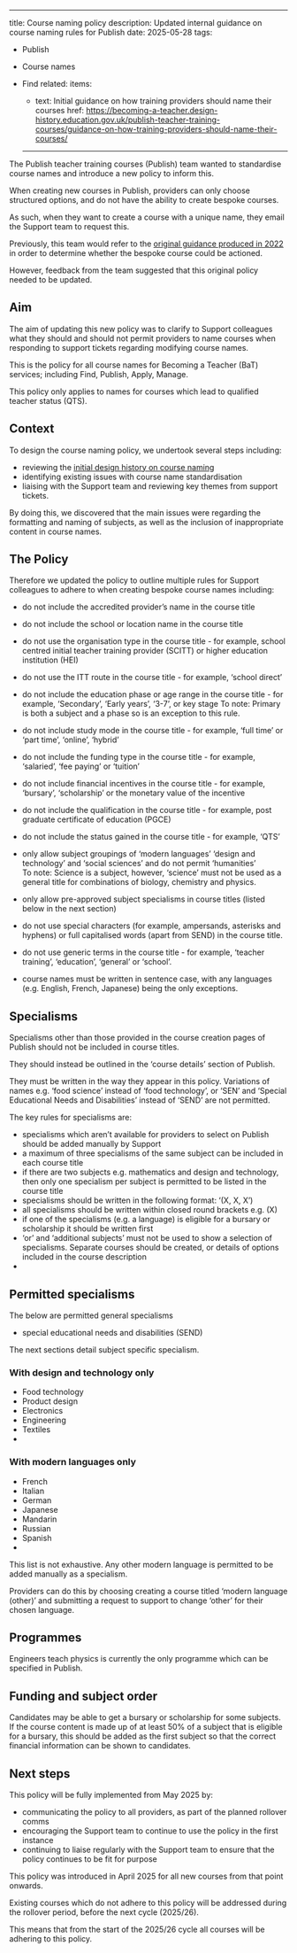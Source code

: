 ---
title: Course naming policy
description: Updated internal guidance on course naming rules for Publish
date: 2025-05-28
tags:

- Publish
- Course names
- Find
related:
  items:
  - text: Initial guidance on how training providers should name their courses
      href: <https://becoming-a-teacher.design-history.education.gov.uk/publish-teacher-training-courses/guidance-on-how-training-providers-should-name-their-courses/>

   ---

The Publish teacher training courses (Publish) team wanted to standardise course names and introduce a new policy to inform this.

When creating new courses in Publish, providers can only choose structured options, and do not have the ability to create bespoke courses.

As such, when they want to create a course with a unique name, they email the Support team to request this.

Previously, this team would refer to the [original guidance produced in 2022]( https://becoming-a-teacher.design-history.education.gov.uk/publish-teacher-training-courses/guidance-on-how-training-providers-should-name-their-courses/) in order to determine whether the bespoke course could be actioned.

However, feedback from the team suggested that this original policy needed to be updated.

## Aim

The aim of updating this new policy was to clarify to Support colleagues what they should and should not permit providers to name courses when responding to support tickets regarding modifying course names.  

This is the policy for all course names for Becoming a Teacher (BaT) services; including Find, Publish, Apply, Manage.

This policy only applies to names for courses which lead to qualified teacher status (QTS).  

## Context  

To design the course naming policy, we undertook several steps including:

- reviewing the [initial design history on course naming](/publish-teacher-training-courses/guidance-on-how-training-providers-should-name-their-courses/)  
- identifying existing issues with course name standardisation
- liaising with the Support team and reviewing key themes from support tickets.

By doing this, we discovered that the main issues were regarding the formatting and naming of subjects, as well as the inclusion of inappropriate content in course names.

## The Policy

Therefore we updated the policy to outline multiple rules for Support colleagues to adhere to when creating bespoke course names including:

- do not include the accredited provider’s name in the course title
- do not include the school or location name in the course title
- do not use the organisation type in the course title - for example, school centred initial teacher training provider (SCITT) or higher education institution (HEI)
- do not use the ITT route in the course title - for example, ‘school direct’
- do not include the education phase or age range in the course title - for example, ‘Secondary’, ‘Early years’, ‘3-7’, or key stage
To note: Primary is both a subject and a phase so is an exception to this rule.

- do not include study mode in the course title - for example, ‘full time’ or ‘part time’, ‘online’, ‘hybrid’
- do not include the funding type in the course title - for example, ‘salaried’, ‘fee paying’ or ‘tuition’
- do not include financial incentives in the course title - for example, ‘bursary’, ‘scholarship’ or the monetary value of the incentive  
- do not include the qualification in the course title - for example, post graduate certificate of education (PGCE)
- do not include the status gained in the course title - for example, ‘QTS’
- only allow subject groupings of ‘modern languages’ ‘design and technology’ and ‘social sciences’ and do not permit ‘humanities’  
To note: Science is a subject, however, ‘science’ must not be used as a general title for combinations of biology, chemistry and physics.
  
- only allow pre-approved subject specialisms in course titles (listed below in the next section)  
- do not use special characters (for example, ampersands, asterisks and hyphens) or full capitalised words (apart from SEND) in the course title.  
- do not use generic terms in the course title - for example, ‘teacher training’, ‘education’, ‘general’ or ‘school’.  
- course names must be written in sentence case, with any languages (e.g. English, French, Japanese) being the only exceptions.

## Specialisms

Specialisms other than those provided in the course creation pages of Publish should not be included in course titles.

They should instead be outlined in the ‘course details’ section of Publish.

They must be written in the way they appear in this policy. Variations of names e.g. ‘food science’ instead of ‘food technology’, or ‘SEN’ and ‘Special Educational Needs and Disabilities’ instead of ‘SEND’ are not permitted.

The key rules for specialisms are:

- specialisms which aren’t available for providers to select on Publish should be added manually by Support  
- a maximum of three specialisms of the same subject can be included in each course title
- if there are two subjects e.g. mathematics and design and technology, then only one specialism per subject is permitted to be listed in the course title  
- specialisms should be written in the following format: ‘(X, X, X’)
- all specialisms should be written within closed round brackets e.g. (X)  
- if one of the specialisms (e.g. a language) is eligible for a bursary or scholarship it should be written first
- ‘or’ and ‘additional subjects’ must not be used to show a selection of specialisms. Separate courses should be created, or details of options included in the course description
-

## Permitted specialisms

The below are permitted general specialisms

- special educational needs and disabilities (SEND)

The next sections detail subject specific specialism.

### With design and technology only

- Food technology
- Product design  
- Electronics  
- Engineering  
- Textiles
-

### With modern languages only

- French  
- Italian  
- German  
- Japanese  
- Mandarin  
- Russian  
- Spanish
-

This list is not exhaustive. Any other modern language is permitted to be added manually as a specialism.

Providers can do this by choosing creating a course titled ‘modern language (other)’ and submitting a request to support to change ‘other’ for their chosen language.  

## Programmes  

Engineers teach physics is currently the only programme which can be specified in Publish.

## Funding and subject order  

Candidates may be able to get a bursary or scholarship for some subjects. If the course content is made up of at least 50% of a subject that is eligible for a bursary, this should be added as the first subject so that the correct financial information can be shown to candidates.

## Next steps

This policy will be fully implemented from May 2025 by:

- communicating the policy to all providers, as part of the planned rollover comms
- encouraging the Support team to continue to use the policy in the first instance
- continuing to liaise regularly with the Support team to ensure that the policy continues to be fit for purpose
  
This policy was introduced in April 2025 for all new courses from that point onwards.

Existing courses which do not adhere to this policy will be addressed during the rollover period, before the next cycle (2025/26).  

This means that from the start of the 2025/26 cycle all courses will be adhering to this policy.  
